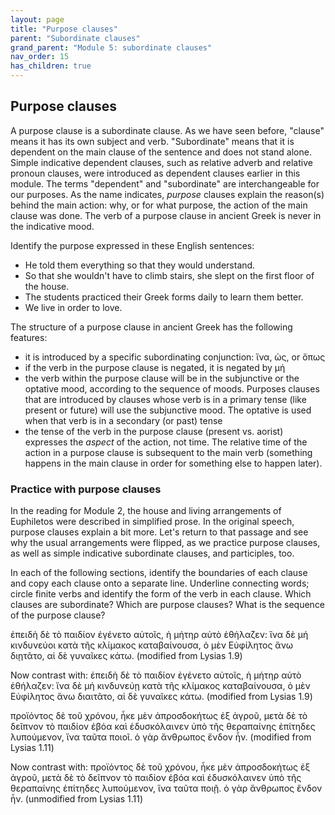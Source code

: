 ```yaml
---
layout: page
title: "Purpose clauses"
parent: "Subordinate clauses"
grand_parent: "Module 5: subordinate clauses"
nav_order: 15
has_children: true
---
```


## Purpose clauses


A purpose clause is a subordinate clause. As we have seen before, "clause" means it has its own subject and verb. "Subordinate" means that it is dependent on the main clause of the sentence and does not stand alone. Simple indicative dependent clauses, such as relative adverb and relative pronoun clauses, were introduced as dependent clauses earlier in this module. The terms "dependent" and "subordinate" are interchangeable for our purposes. As the name indicates, *purpose* clauses explain the reason(s) behind the main action: why, or for what purpose, the action of the main clause was done. The verb of a purpose clause in ancient Greek is never in the indicative mood.

Identify the purpose expressed in these English sentences:
- He told them everything so that they would understand.
- So that she wouldn't have to climb stairs, she slept on the first floor of the house.
- The students practiced their Greek forms daily to learn them better.
- We live in order to love.

The structure of a purpose clause in ancient Greek has the following features:
- it is introduced by a specific subordinating conjunction: ἵνα, ὡς, or ὅπως
- if the verb in the purpose clause is negated, it is negated by μή 
- the verb within the purpose clause will be in the subjunctive or the optative mood, according to the sequence of moods. Purposes clauses that are introduced by clauses whose verb is in a primary tense (like present or future) will use the subjunctive mood. The optative is used when that verb is in a secondary (or past) tense
- the tense of the verb in the purpose clause (present vs. aorist) expresses the *aspect* of the action, not time. The relative time of the action in a purpose clause is subsequent to the main verb (something happens in the main clause in order for something else to happen later).  

### Practice with purpose clauses

In the reading for Module 2, the house and living arrangements of Euphiletos were described in simplified prose. In the original speech, purpose clauses explain a bit more. Let's return to that passage and see why the usual arrangements were flipped, as we practice purpose clauses, as well as simple indicative subordinate clauses, and participles, too.

In each of the following sections, identify the boundaries of each clause and copy each clause onto a separate line. Underline connecting words; circle finite verbs and identify the form of the verb in each clause. Which clauses are subordinate? Which are purpose clauses? What is the sequence of the purpose clause?

ἐπειδὴ δὲ τὸ παιδίον ἐγένετο αὐτοῖς, ἡ μήτηρ αὐτὸ ἐθήλαζεν: ἵνα δὲ μή κινδυνεύοι κατὰ τῆς κλίμακος καταβαίνουσα, ὁ μὲν Εὐφίλητος ἄνω διῃτᾶτο, αἱ δὲ γυναῖκες κάτω. (modified from Lysias 1.9)

Now contrast with: ἐπειδὴ δὲ τὸ παιδίον ἐγένετο αὐτοῖς, ἡ μήτηρ αὐτὸ ἐθήλαζεν: ἵνα δὲ μή κινδυνεύῃ κατὰ τῆς κλίμακος καταβαίνουσα, ὁ μὲν Εὐφίλητος ἄνω διαιτᾶτο, αἱ δὲ γυναῖκες κάτω. (modified from Lysias 1.9)

προϊόντος δὲ τοῦ χρόνου, ἧκε μὲν ἀπροσδοκήτως ἐξ ἀγροῦ, μετὰ δὲ τὸ δεῖπνον τὸ παιδίον ἐβόα καὶ ἐδυσκόλαινεν ὑπὸ τῆς θεραπαίνης ἐπίτηδες λυπούμενον, ἵνα ταῦτα ποιοῖ. ὁ γὰρ ἄνθρωπος ἔνδον ἦν. (modified from Lysias 1.11)

Now contrast with: προϊόντος δὲ τοῦ χρόνου, ἧκε μὲν ἀπροσδοκήτως ἐξ ἀγροῦ, μετὰ δὲ τὸ δεῖπνον τὸ παιδίον ἐβόα καὶ ἐδυσκόλαινεν ὑπὸ τῆς θεραπαίνης ἐπίτηδες λυπούμενον, ἵνα ταῦτα ποιῇ. ὁ γὰρ ἄνθρωπος ἔνδον ἦν. (unmodified from Lysias 1.11)


